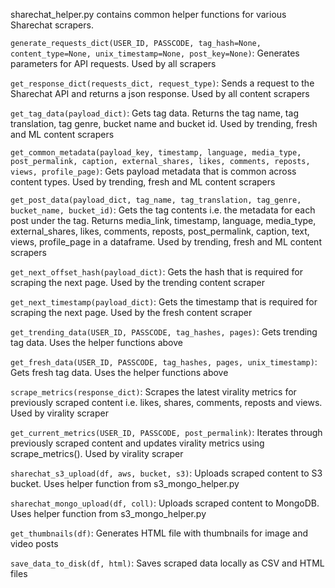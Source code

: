 sharechat_helper.py contains common helper functions for various Sharechat scrapers. 

`generate_requests_dict(USER_ID, PASSCODE, tag_hash=None, content_type=None, unix_timestamp=None, post_key=None)`: Generates parameters for API requests. Used by all scrapers

`get_response_dict(requests_dict, request_type)`: Sends a request to the Sharechat API and returns a json response. Used by all content scrapers

`get_tag_data(payload_dict)`: Gets tag data. Returns the tag name, tag translation, tag genre, bucket name and bucket id. Used by trending, fresh and ML content scrapers

`get_common_metadata(payload_key, timestamp, language, media_type, post_permalink, caption, external_shares, likes, comments, reposts, views, profile_page)`: Gets payload metadata that is common across content types. Used by trending, fresh and ML content scrapers

`get_post_data(payload_dict, tag_name, tag_translation, tag_genre, bucket_name, bucket_id)`: Gets the tag contents i.e. the metadata for each post under the tag. Returns media_link, timestamp, language, media_type, external_shares, likes, comments, reposts, post_permalink, caption, text, views, profile_page in a dataframe. Used by trending, fresh and ML content scrapers

`get_next_offset_hash(payload_dict)`: Gets the hash that is required for scraping the next page. Used by the trending content scraper

`get_next_timestamp(payload_dict)`: Gets the timestamp that is required for scraping the next page. Used by the fresh content scraper

`get_trending_data(USER_ID, PASSCODE, tag_hashes, pages)`: Gets trending tag data. Uses the helper functions above

`get_fresh_data(USER_ID, PASSCODE, tag_hashes, pages, unix_timestamp)`: Gets fresh tag data. Uses the helper functions above

`scrape_metrics(response_dict)`: Scrapes the latest virality metrics for previously scraped content  i.e. likes, shares, comments, reposts and views. Used by virality scraper

`get_current_metrics(USER_ID, PASSCODE, post_permalink)`: Iterates through previously scraped content and updates virality metrics using scrape_metrics(). Used by virality scraper

`sharechat_s3_upload(df, aws, bucket, s3)`: Uploads scraped content to S3 bucket. Uses helper function from s3_mongo_helper.py

`sharechat_mongo_upload(df, coll)`: Uploads scraped content to MongoDB. Uses helper function from s3_mongo_helper.py

`get_thumbnails(df)`: Generates HTML file with thumbnails for image and video posts

`save_data_to_disk(df, html)`: Saves scraped data locally as CSV and HTML files